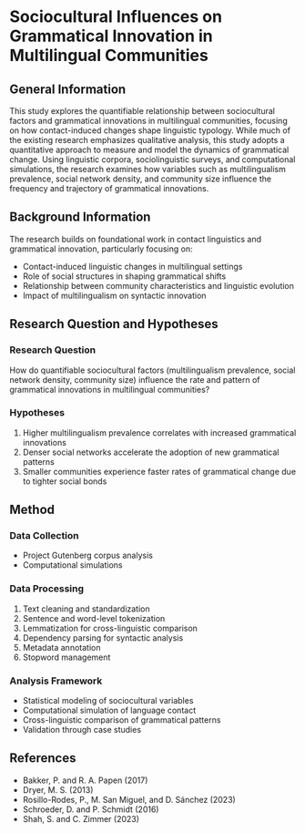 # Sociocultural Influences on Grammatical Innovation in Multilingual Communities

## General Information
This study explores the quantifiable relationship between sociocultural factors and grammatical innovations in multilingual communities, focusing on how contact-induced changes shape linguistic typology. While much of the existing research emphasizes qualitative analysis, this study adopts a quantitative approach to measure and model the dynamics of grammatical change. Using linguistic corpora, sociolinguistic surveys, and computational simulations, the research examines how variables such as multilingualism prevalence, social network density, and community size influence the frequency and trajectory of grammatical innovations.

## Background Information
The research builds on foundational work in contact linguistics and grammatical innovation, particularly focusing on:
- Contact-induced linguistic changes in multilingual settings
- Role of social structures in shaping grammatical shifts
- Relationship between community characteristics and linguistic evolution
- Impact of multilingualism on syntactic innovation

## Research Question and Hypotheses

### Research Question
How do quantifiable sociocultural factors (multilingualism prevalence, social network density, community size) influence the rate and pattern of grammatical innovations in multilingual communities?

### Hypotheses
1. Higher multilingualism prevalence correlates with increased grammatical innovations
2. Denser social networks accelerate the adoption of new grammatical patterns
3. Smaller communities experience faster rates of grammatical change due to tighter social bonds

## Method

### Data Collection
- Project Gutenberg corpus analysis
- Computational simulations

### Data Processing
1. Text cleaning and standardization
2. Sentence and word-level tokenization
3. Lemmatization for cross-linguistic comparison
4. Dependency parsing for syntactic analysis
5. Metadata annotation
6. Stopword management

### Analysis Framework
- Statistical modeling of sociocultural variables
- Computational simulation of language contact
- Cross-linguistic comparison of grammatical patterns
- Validation through case studies

## References
- Bakker, P. and R. A. Papen (2017)
- Dryer, M. S. (2013)
- Rosillo-Rodes, P., M. San Miguel, and D. Sánchez (2023)
- Schroeder, D. and P. Schmidt (2016)
- Shah, S. and C. Zimmer (2023)
